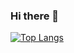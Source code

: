 ### Hi there 👋

[![Top Langs](https://github-readme-stats.vercel.app/api/top-langs/?username=NicolasMagnabosco&layout=compact)](https://github.com/anuraghazra/github-readme-stats)

